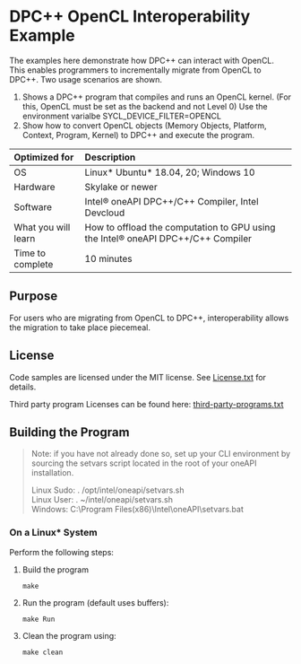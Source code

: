 # DPC++ OpenCL Interoperability Example

The examples here demonstrate how DPC++ can interact with OpenCL. This enables programmers to incrementally migrate from
OpenCL to DPC++. Two usage scenarios are shown.
1. Shows a DPC++ program that compiles and runs an OpenCL kernel. (For this, OpenCL must be set as the backend and not Level 0)
	Use the environment varialbe SYCL_DEVICE_FILTER=OPENCL
2. Show how to convert OpenCL objects (Memory Objects, Platform, Context, Program, Kernel) to DPC++ and execute the program. 


| Optimized for                       | Description
|:---                               |:---
| OS                                | Linux* Ubuntu* 18.04, 20; Windows 10
| Hardware                          | Skylake or newer
| Software                          | Intel&reg; oneAPI DPC++/C++ Compiler, Intel Devcloud
| What you will learn               | How to offload the computation to GPU using the Intel&reg; oneAPI DPC++/C++ Compiler
| Time to complete                  | 10 minutes

## Purpose
For users who are migrating from OpenCL to DPC++, interoperability allows the migration to take place piecemeal.
 
## License  
Code samples are licensed under the MIT license. See
[License.txt](https://github.com/oneapi-src/oneAPI-samples/blob/master/License.txt) for details.

Third party program Licenses can be found here: [third-party-programs.txt](https://github.com/oneapi-src/oneAPI-samples/blob/master/third-party-programs.txt)

## Building the Program

> Note: if you have not already done so, set up your CLI 
> environment by sourcing  the setvars script located in 
> the root of your oneAPI installation. 
>
> Linux Sudo: . /opt/intel/oneapi/setvars.sh  
> Linux User: . ~/intel/oneapi/setvars.sh  
> Windows: C:\Program Files(x86)\Intel\oneAPI\setvars.bat


### On a Linux* System
Perform the following steps:
1. Build the program
	``` 
	make
	```

2. Run the program (default uses buffers):
    ```
    make Run
    ```

3. Clean the program using:
    ```
    make clean
    ```
```